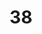 ---
title: "38"
imageurl: "https://imgs1.thamizhnation.org/assets/38.webp"
dwnurl: "https://imgs1.thamizhnation.org/img/38.jpg"
tags: ['thalaivar']
---